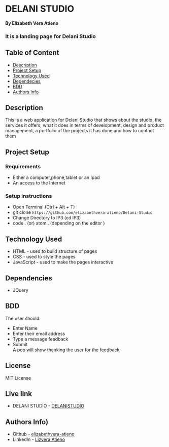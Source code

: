 # DELANI STUDIO
#### By Elizabeth Vera Atieno
### It is a landing page for Delani Studio
## Table of Content
 + [Description](#description)
 + [Project Setup](#Projectsetup)
 + [Technology Used](#technology-used)
 + [Dependecies](#Dependencies)
 + [BDD](#BDD)
 + [Authors Info](#author-Info)
## Description
 <p>This is a web application for Delani Studio that shows about the studio, the services it offers, what it does in terms of development, design and product management, a portfolio of the projects it has done and how to contact them</p>

## Project Setup
### Requirements
 * Either a computer,phone,tablet or an Ipad
 * An access to the Internet
### Setup instructions
 * Open Terminal (Ctrl + Alt + T)
 * git clone ```https://github.com/elizabethvera-atieno/Delani-Studio ```    
 * Change Directory to IP3 (cd IP3)  
 * code . (or) atom . (depending on the editor )
## Technology Used
 * HTML - used to build structure of pages
 * CSS - used to style the pages
 * JavaScript - used to make the pages interactive
## Dependencies
 * JQuery
## BDD
 The user should:                                        
 * Enter Name  
 * Enter their email address
 * Type a message feedback
 * Submit  
 A pop will show thanking the user for the feedback
 
## License
 MIT License
## Live link
* DELANI STUDIO - [DELANISTUDIO](https://elizabethvera-atieno.github.io/Akan-Naming/)

## Authors Info)
 * Github - [elizabethvera-atieno](https://github.com/elizabethvera-atieno)
* LinkedIn - [Lizvera Atieno](https://www.linkedin.com/in/lizvera-atieno-1590b322b/)